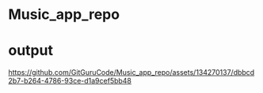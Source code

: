 # Music_app_repo

# output 

https://github.com/GitGuruCode/Music_app_repo/assets/134270137/dbbcd2b7-b264-4786-93ce-d1a9cef5bb48






